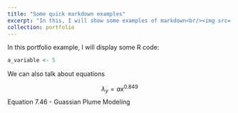 ```yaml
---
title: "Some quick markdown examples"
excerpt: "In this, I will show some examples of markdown<br/><img src='/images/IMG_0814.JPG'>"
collection: portfolio
---
```


In this portfolio example, I will display some R code:

```R
a_variable <- 5
```

We can also talk about equations

$$ \lambda_{y} = a x^{0.849} $$
Equation 7.46 - Guassian Plume Modeling




